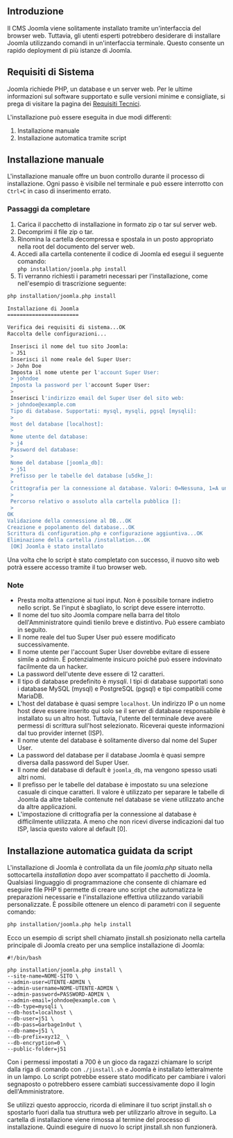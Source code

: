 <!-- Filename: J4.x:Joomla_CLI_Installation / Display title: Installazione CLI di Joomla  -->

## Introduzione

Il CMS Joomla viene solitamente installato tramite un'interfaccia del browser web. Tuttavia, gli utenti esperti potrebbero desiderare di installare Joomla utilizzando comandi in un'interfaccia terminale. Questo consente un rapido deployment di più istanze di Joomla.  

## Requisiti di Sistema

Joomla richiede PHP, un database e un server web. Per le ultime informazioni sul software supportato e sulle versioni minime e consigliate, si prega di visitare la pagina dei <a href="https://manual.joomla.org/docs/next/get-started/technical-requirements/" rel="noreferrer noopener">Requisiti Tecnici</a>.

L'installazione può essere eseguita in due modi differenti:

1. Installazione manuale
2. Installazione automatica tramite script  

## Installazione manuale

L'installazione manuale offre un buon controllo durante il processo di installazione. Ogni passo è visibile nel terminale e può essere interrotto con `Ctrl+C` in caso di inserimento errato.

### Passaggi da completare

1. Carica il pacchetto di installazione in formato zip o tar sul server web.
2. Decomprimi il file zip o tar.
3. Rinomina la cartella decompressa e spostala in un posto appropriato nella root del documento del server web.
4. Accedi alla cartella contenente il codice di Joomla ed esegui il seguente comando:<br>
   `php installation/joomla.php install`
5. Ti verranno richiesti i parametri necessari per l'installazione, come nell'esempio di trascrizione seguente:
```bash
php installation/joomla.php install

Installazione di Joomla
=======================

Verifica dei requisiti di sistema...OK
Raccolta delle configurazioni...

 Inserisci il nome del tuo sito Joomla:
 > J51
 Inserisci il nome reale del Super User:
 > John Doe
 Imposta il nome utente per l'account Super User:
 > johndoe
 Imposta la password per l'account Super User:
 >
 Inserisci l'indirizzo email del Super User del sito web:
 > johndoe@example.com
 Tipo di database. Supportati: mysql, mysqli, pgsql [mysqli]:
 >
 Host del database [localhost]:
 >
 Nome utente del database:
 > j4
 Password del database:
 >
 Nome del database [joomla_db]:
 > j51
 Prefisso per le tabelle del database [u5dke_]:
 >
 Crittografia per la connessione al database. Valori: 0=Nessuna, 1=A unidirezionale, 2=A bidirezionale [0]:
 >
 Percorso relativo o assoluto alla cartella pubblica []:
 >
OK
Validazione della connessione al DB...OK
Creazione e popolamento del database...OK
Scrittura di configuration.php e configurazione aggiuntiva...OK
Eliminazione della cartella /installation...OK
 [OK] Joomla è stato installato
```

Una volta che lo script è stato completato con successo, il nuovo sito web potrà essere accesso tramite il tuo browser web.

### Note

* Presta molta attenzione ai tuoi input. Non è possibile tornare indietro nello script. Se l'input è sbagliato, lo script deve essere interrotto.
* Il nome del tuo sito Joomla compare nella barra del titolo dell'Amministratore quindi tienilo breve e distintivo. Può essere cambiato in seguito.
* Il nome reale del tuo Super User può essere modificato successivamente.
* Il nome utente per l'account Super User dovrebbe evitare di essere simile a *admin*. È potenzialmente insicuro poiché può essere indovinato facilmente da un hacker.
* La password dell'utente deve essere di 12 caratteri.
* Il tipo di database predefinito è *mysqli*. I tipi di database supportati sono i database MySQL (mysql) e PostgreSQL (pgsql) e tipi compatibili come MariaDB.
* L'host del database è quasi sempre `localhost`. Un indirizzo IP o un nome host deve essere inserito qui solo se il server di database responsabile è installato su un altro host. Tuttavia, l'utente del terminale deve avere permessi di scrittura sull'host selezionato. Riceverai queste informazioni dal tuo provider internet (ISP).
* Il nome utente del database è solitamente diverso dal nome del Super User.
* La password del database per il database Joomla è quasi sempre diversa dalla password del Super User.
* Il nome del database di default è `joomla_db`, ma vengono spesso usati altri nomi.
* Il prefisso per le tabelle del database è impostato su una selezione casuale di cinque caratteri. Il valore è utilizzato per separare le tabelle di Joomla da altre tabelle contenute nel database se viene utilizzato anche da altre applicazioni.
* L'impostazione di crittografia per la connessione al database è difficilmente utilizzata. A meno che non ricevi diverse indicazioni dal tuo ISP, lascia questo valore al default [0].

## Installazione automatica guidata da script

L'installazione di Joomla è controllata da un file *joomla.php* situato nella sottocartella *installation* dopo aver scompattato il pacchetto di Joomla. Qualsiasi linguaggio di programmazione che consente di chiamare ed eseguire file PHP ti permette di creare uno script che automatizza le preparazioni necessarie e l'installazione effettiva utilizzando variabili personalizzate. È possibile ottenere un elenco di parametri con il seguente comando:
```bash
php installation/joomla.php help install
```
Ecco un esempio di script shell chiamato jinstall.sh posizionato nella cartella principale di Joomla creato per una semplice installazione di Joomla:
```
#!/bin/bash

php installation/joomla.php install \
--site-name=NOME-SITO \
--admin-user=UTENTE-ADMIN \
--admin-username=NOME-UTENTE-ADMIN \
--admin-password=PASSWORD-ADMIN \
--admin-email=johndoe@example.com \
--db-type=mysqli \
--db-host=localhost \
--db-user=j51 \
--db-pass=Garbage1n0ut \
--db-name=j51 \
--db-prefix=xyz12_ \
--db-encryption=0 \
--public-folder=j51
```
Con i permessi impostati a 700 è un gioco da ragazzi chiamare lo script dalla riga di comando con `./jinstall.sh` e Joomla è installato letteralmente in un lampo. Lo script potrebbe essere stato modificato per cambiare i valori segnaposto o potrebbero essere cambiati successivamente dopo il login dell'Amministratore.

Se utilizzi questo approccio, ricorda di eliminare il tuo script jinstall.sh o spostarlo fuori dalla tua struttura web per utilizzarlo altrove in seguito. La cartella di installazione viene rimossa al termine del processo di installazione. Quindi eseguire di nuovo lo script jinstall.sh non funzionerà.


